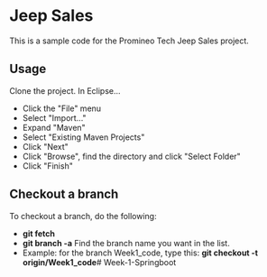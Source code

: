 # Jeep Sales
This is a sample code for the Promineo Tech Jeep Sales project.

## Usage

Clone the project. In Eclipse... 

* Click the "File" menu
* Select "Import..."
* Expand "Maven"
* Select "Existing Maven Projects"
* Click "Next"
* Click "Browse", find the directory and click "Select Folder"
* Click "Finish"

## Checkout a branch

To checkout a branch, do the following:

* **git fetch**
* **git branch -a** Find the branch name you want in the list. 
* Example: for the branch Week1_code, type this: **git checkout -t origin/Week1_code**# Week-1-Springboot
